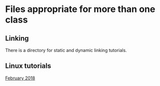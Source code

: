 # Files appropriate for more than one class

## Linking

There is a directory for static and dynamic linking tutorials.

## Linux tutorials

[February 2018](https://vimeo.com/256013784)

